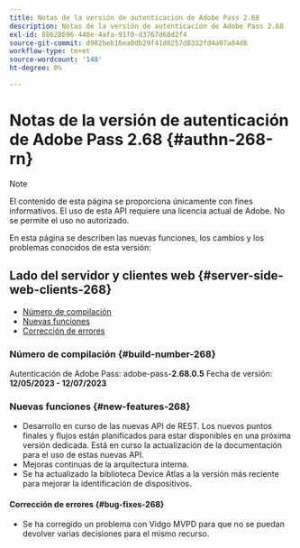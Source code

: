 ```yaml
---
title: Notas de la versión de autenticación de Adobe Pass 2.68
description: Notas de la versión de autenticación de Adobe Pass 2.68
exl-id: 88628696-448e-4afa-91f0-d3767d68d2f4
source-git-commit: d982beb16ea0db29f41d0257d8332fd4a07a84d8
workflow-type: tm+mt
source-wordcount: '148'
ht-degree: 0%

---
```


# Notas de la versión de autenticación de Adobe Pass 2.68 {#authn-268-rn}

>[!NOTE]
>
>El contenido de esta página se proporciona únicamente con fines informativos. El uso de esta API requiere una licencia actual de Adobe. No se permite el uso no autorizado.

En esta página se describen las nuevas funciones, los cambios y los problemas conocidos de esta versión:

## Lado del servidor y clientes web {#server-side-web-clients-268}

* [Número de compilación](#build-number-268)
* [Nuevas funciones](#new-features-268)
* [Corrección de errores](#bug-fixes-268)

### Número de compilación {#build-number-268}

Autenticación de Adobe Pass: adobe-pass-**2.68.0.5**
Fecha de versión: **12/05/2023 - 12/07/2023**

### Nuevas funciones {#new-features-268}

* Desarrollo en curso de las nuevas API de REST. Los nuevos puntos finales y flujos están planificados para estar disponibles en una próxima versión dedicada. Está en curso la actualización de la documentación para el uso de estas nuevas API.
* Mejoras continuas de la arquitectura interna.
* Se ha actualizado la biblioteca Device Atlas a la versión más reciente para mejorar la identificación de dispositivos.

#### Corrección de errores {#bug-fixes-268}

* Se ha corregido un problema con Vidgo MVPD para que no se puedan devolver varias decisiones para el mismo recurso.
